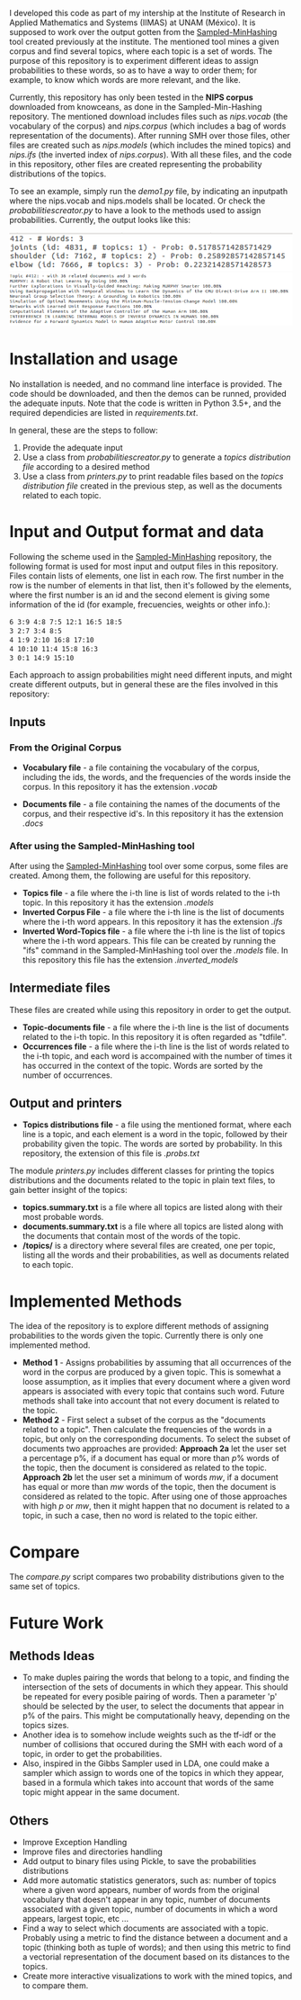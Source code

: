 I developed this code as part of my intership at the Institute of Research in Applied Mathematics and Systems (IIMAS)  at UNAM (México). It is supposed to work over the output gotten from the [Sampled-MinHashing](https://github.com/gibranfp/Sampled-MinHashing) tool created previously at the institute. The mentioned tool mines a given corpus and find several topics, where each topic is a set of words. The purpose of this repository is to experiment different ideas to assign probabilities to these words, so as to have a way to order them; for example, to know which words are more relevant, and the like.

Currently, this repository has only been tested in the **NIPS corpus** downloaded from knowceans, as done in the Sampled-Min-Hashing repository. The mentioned download includes files such as *nips.vocab* (the vocabulary of the corpus) and *nips.corpus* (which includes a bag of words representation of the documents). After running SMH over those files, other files are created such as *nips.models* (which includes the mined topics) and *nips.ifs* (the inverted index of *nips.corpus*). With all these files, and the code in this repository, other files are created representing the probability distributions of the topics.

To see an example, simply run the *demo1.py* file, by indicating an inputpath where the nips.vocab and nips.models shall be located. Or check the *probabilitiescreator.py* to have a look to the methods used to assign probabilities. Currently, the output looks like this:

![Results](imgs/cap0.png?raw=true "Results")
![Results](imgs/cap1.png?raw=true "Results")

# Installation and usage
No installation is needed, and no command line interface is provided. The code should be downloaded, and then the demos can be runned, provided the adequate inputs. Note that the code is written in Python 3.5+, and the required dependicies are listed in *requirements.txt*. 

In general, these are the steps to follow:
1. Provide the adequate input
2. Use a class from *probabilitiescreator.py* to generate a *topics distribution file* according to a desired method
3. Use a class from *printers.py* to print readable files based on the *topics distribution file* created in the previous step, as well as the documents related to each topic.

# Input and Output format and data
Following the scheme used in the [Sampled-MinHashing](https://github.com/gibranfp/Sampled-MinHashing) repository, the following format is used for most input and output files in this repository. Files contain lists of elements, one list in each row. The first number in the row is the number of elements in that list, then it's followed by the elements, where the first number is an id and the second element is giving some information of the id (for example, frecuencies, weights or other info.):
~~~~
6 3:9 4:8 7:5 12:1 16:5 18:5 
3 2:7 3:4 8:5
4 1:9 2:10 16:8 17:10
4 10:10 11:4 15:8 16:3
3 0:1 14:9 15:10
~~~~

Each approach to assign probabilities might need different inputs, and might create different outputs, but in general these are the files involved in this repository:

## Inputs
### From the Original Corpus
+ **Vocabulary file** - a file containing the vocabulary of the corpus, including the ids, the words, and the frequencies of the words inside the corpus. In this repository it has the extension *.vocab*

+ **Documents file** - a file containing the names of the documents of the corpus, and their respective id's. In this repository it has the extension *.docs*


### After using the Sampled-MinHashing tool
After using the [Sampled-MinHashing](https://github.com/gibranfp/Sampled-MinHashing) tool over some corpus, some files are created. Among them, the following are useful for this repository.

+ **Topics file** - a file where the i-th line is list of words related to the i-th topic. In this repository it has the extension *.models*
+ **Inverted Corpus File** - a file where the i-th line is the list of documents where the i-th word appears. In this repository it has the extension *.ifs*
+ **Inverted Word-Topics file** - a file where the i-th line is the list of topics where the i-th word appears. This file can be created by running the "ifs" command in the Sampled-MinHashing tool over the *.models* file. In this repository this file has the extension *.inverted_models*

## Intermediate files
These files are created while using this repository in order to get the output.
+ **Topic-documents file** - a file where the i-th line is the list of documents related to the i-th topic. In this repository it is often regarded as "tdfile".
+ **Occurrences file** - a file where the i-th line is the list of words related to the i-th topic, and each word is accompained with the number of times it has occurred in the context of the topic. Words are sorted by the number of occurrences.

## Output and printers
+ **Topics distributions file** - a file using the mentioned format, where each line is a topic, and each element is a word in the topic, followed by their probability given the topic. The words are sorted by probability. In this repository, the extension of this file is *.probs.txt*

The module *printers.py* includes different classes for printing the topics distributions and the documents related to the topic in plain text files, to gain better insight of the topics:
+ **topics.summary.txt** is a file where all topics are listed along with their most probable words. 
+ **documents.summary.txt** is a file where all topics are listed along with the documents that contain most of the words of the topic.
+ **/topics/** is a directory where several files are created, one per topic, listing all the words and their probabilities, as well as documents related to each topic.

# Implemented Methods
The idea of the repository is to explore different methods of assigning probabilities to the words given the topic. Currently there is only one implemented method.
+ **Method 1** - Assigns probabilities by assuming that all occurrences of the word in the corpus are produced by a given topic. This is somewhat a loose assumption, as it implies that every document where a given word appears is associated with every topic that contains such word. Future methods shall take into account that not every document is related to the topic.
+ **Method 2** - First select a subset of the corpus as the "documents related to a topic". Then calculate the frequencies of the words in a topic, but only on the corresponding documents. To select the subset of documents two approaches are provided: **Approach 2a** let the user set a percentage p%, if a document has equal or more than *p*% words of the topic, then the document is considered as related to the topic. **Approach 2b** let the user set a minimum of words *mw*, if a document has equal or more than *mw* words of the topic, then the document is considered as related to the topic. After using one of those approaches with high *p* or *mw*, then it might happen that no document is related to a topic, in such a case, then no word is related to the topic either.

# Compare
The *compare.py* script compares two probability distributions given to the same set of topics.

# Future Work
## Methods Ideas
+ To make duples pairing the words that belong to a topic, and finding the intersection of the sets of documents in which they appear. This should be repeated for every posible pairing of words. Then a parameter 'p' should be selected by the user, to select the documents that appear in p% of the pairs. This might be computationally heavy, depending on the topics sizes.
+ Another idea is to somehow include weights such as the tf-idf or the number of collisions that occured during the SMH with each word of a topic, in order to get the probabilities.
+ Also, inspired in the Gibbs Sampler used in LDA, one could make a sampler which assign to words one of the topics in which they appear, based in a formula which takes into account that words of the same topic might appear in the same document. 

## Others
+ Improve Exception Handling
+ Improve files and directories handling
+ Add output to binary files using Pickle, to save the probabilities distributions
+ Add more automatic statistics generators, such as: number of topics where a given word appears, number of words from the original vocabulary that doesn't appear in any topic, number of documents associated with a given topic, number of documents in which a word appears, largest topic, etc ...
+ Find a way to select which documents are associated with a topic. Probably using a metric to find the distance between a document and a topic (thinking both as tuple of words); and then using this metric to find a vectorial representation of the document based on its distances to the topics.
+ Create more interactive visualizations to work with the mined topics, and to compare them.
